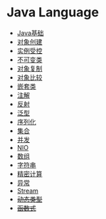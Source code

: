 
# Java Language

* [Java基础](JavaFundamental.md)
* [对象创建](ObjectCreation.md)
* [实例受控](InstanceControlledClass.md)
* [不可变类](ImmutableClass.md)
* [对象复制](ObjectCopy.md)
* [对象比较](ObjectComparison.md)
* [嵌套类](NestedClass.md)
* [注解](Annotation.md)
* [反射](Reflection.md)
* [泛型](Generics.md)
* [序列化](Serialization.md)
* [集合](Collection.md)
* [并发](Concurrency.md)
* [NIO](NIO.md)
* [数组](Array.md)
* [字符串](String.md)
* [精密计算](PreciseCalculation.md)
* [异常](Exception.md)
* [Stream](Stream.md)
* ~~[动态类型](DynamicallyTyped.md)~~
* ~~[函数式](Functional.md)~~

